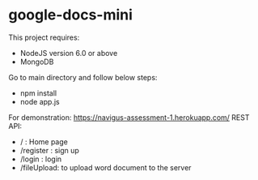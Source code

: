 # google-docs-mini

This project requires:
* NodeJS version 6.0 or above
* MongoDB

Go to main directory and follow below steps:
* npm install
* node app.js

For demonstration: https://navigus-assessment-1.herokuapp.com/
REST API:
* / : Home page
* /register : sign up
* /login : login
* /fileUpload: to upload word document to the server


